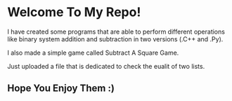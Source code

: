 # Welcome To My Repo!

I have created some programs that are able to perform different operations like binary system addition and subtraction in two versions (.C++ and .Py).

I also made a simple game called Subtract A Square Game.

Just uploaded a file that is dedicated to check the eualit of two lists.

## Hope You Enjoy Them :)
